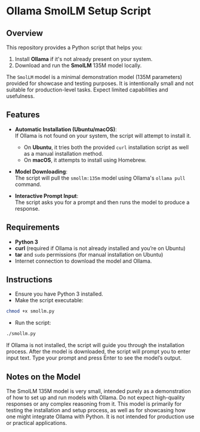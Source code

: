 # Ollama SmolLM Setup Script

## Overview

This repository provides a Python script that helps you:

1. Install **Ollama** if it's not already present on your system.
2. Download and run the **SmolLM** 135M model locally.

The `SmolLM` model is a minimal demonstration model (135M parameters) provided for showcase and testing purposes. It is intentionally small and not suitable for production-level tasks. Expect limited capabilities and usefulness.

## Features

- **Automatic Installation (Ubuntu/macOS)**:  
  If Ollama is not found on your system, the script will attempt to install it.  
  - On **Ubuntu**, it tries both the provided `curl` installation script as well as a manual installation method.
  - On **macOS**, it attempts to install using Homebrew.
  
- **Model Downloading**:  
  The script will pull the `smollm:135m` model using Ollama's `ollama pull` command.

- **Interactive Prompt Input**:  
  The script asks you for a prompt and then runs the model to produce a response.

## Requirements

- **Python 3**
- **curl** (required if Ollama is not already installed and you’re on Ubuntu)
- **tar** and `sudo` permissions (for manual installation on Ubuntu)
- Internet connection to download the model and Ollama.

## Instructions

- Ensure you have Python 3 installed.
- Make the script executable:
```bash
chmod +x smollm.py
```
- Run the script:
```bash
./smollm.py
```
If Ollama is not installed, the script will guide you through the installation process.
After the model is downloaded, the script will prompt you to enter input text. Type your prompt and press Enter to see the model’s output.

## Notes on the Model
The SmolLM 135M model is very small, intended purely as a demonstration of how to set up and run models with Ollama.
Do not expect high-quality responses or any complex reasoning from it.
This model is primarily for testing the installation and setup process, as well as for showcasing how one might integrate Ollama with Python. It is not intended for production use or practical applications.
